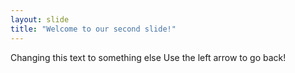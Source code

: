 ```yaml
---
layout: slide
title: "Welcome to our second slide!"
---
```

Changing this text to something else
Use the left arrow to go back!
